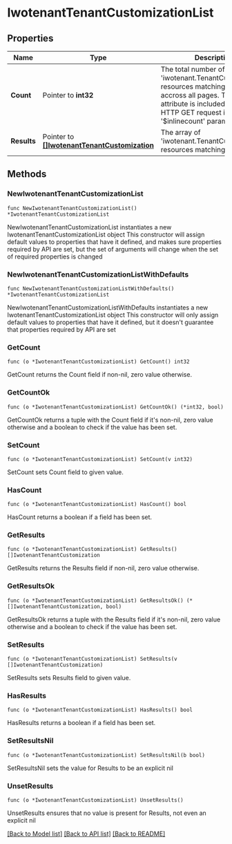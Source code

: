 # IwotenantTenantCustomizationList

## Properties

Name | Type | Description | Notes
------------ | ------------- | ------------- | -------------
**Count** | Pointer to **int32** | The total number of &#39;iwotenant.TenantCustomization&#39; resources matching the request, accross all pages. The &#39;Count&#39; attribute is included when the HTTP GET request includes the &#39;$inlinecount&#39; parameter. | [optional] 
**Results** | Pointer to [**[]IwotenantTenantCustomization**](IwotenantTenantCustomization.md) | The array of &#39;iwotenant.TenantCustomization&#39; resources matching the request. | [optional] 

## Methods

### NewIwotenantTenantCustomizationList

`func NewIwotenantTenantCustomizationList() *IwotenantTenantCustomizationList`

NewIwotenantTenantCustomizationList instantiates a new IwotenantTenantCustomizationList object
This constructor will assign default values to properties that have it defined,
and makes sure properties required by API are set, but the set of arguments
will change when the set of required properties is changed

### NewIwotenantTenantCustomizationListWithDefaults

`func NewIwotenantTenantCustomizationListWithDefaults() *IwotenantTenantCustomizationList`

NewIwotenantTenantCustomizationListWithDefaults instantiates a new IwotenantTenantCustomizationList object
This constructor will only assign default values to properties that have it defined,
but it doesn't guarantee that properties required by API are set

### GetCount

`func (o *IwotenantTenantCustomizationList) GetCount() int32`

GetCount returns the Count field if non-nil, zero value otherwise.

### GetCountOk

`func (o *IwotenantTenantCustomizationList) GetCountOk() (*int32, bool)`

GetCountOk returns a tuple with the Count field if it's non-nil, zero value otherwise
and a boolean to check if the value has been set.

### SetCount

`func (o *IwotenantTenantCustomizationList) SetCount(v int32)`

SetCount sets Count field to given value.

### HasCount

`func (o *IwotenantTenantCustomizationList) HasCount() bool`

HasCount returns a boolean if a field has been set.

### GetResults

`func (o *IwotenantTenantCustomizationList) GetResults() []IwotenantTenantCustomization`

GetResults returns the Results field if non-nil, zero value otherwise.

### GetResultsOk

`func (o *IwotenantTenantCustomizationList) GetResultsOk() (*[]IwotenantTenantCustomization, bool)`

GetResultsOk returns a tuple with the Results field if it's non-nil, zero value otherwise
and a boolean to check if the value has been set.

### SetResults

`func (o *IwotenantTenantCustomizationList) SetResults(v []IwotenantTenantCustomization)`

SetResults sets Results field to given value.

### HasResults

`func (o *IwotenantTenantCustomizationList) HasResults() bool`

HasResults returns a boolean if a field has been set.

### SetResultsNil

`func (o *IwotenantTenantCustomizationList) SetResultsNil(b bool)`

 SetResultsNil sets the value for Results to be an explicit nil

### UnsetResults
`func (o *IwotenantTenantCustomizationList) UnsetResults()`

UnsetResults ensures that no value is present for Results, not even an explicit nil

[[Back to Model list]](../README.md#documentation-for-models) [[Back to API list]](../README.md#documentation-for-api-endpoints) [[Back to README]](../README.md)


